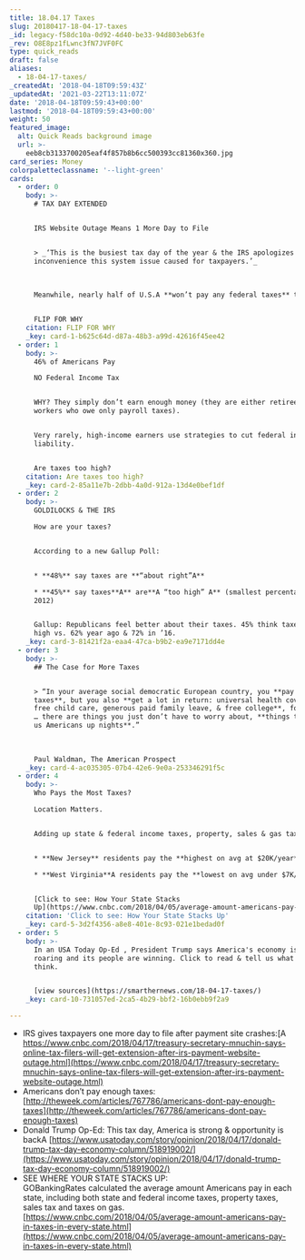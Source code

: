 ```yaml
---
title: 18.04.17 Taxes
slug: 20180417-18-04-17-taxes
_id: legacy-f58dc10a-0d92-4d40-be33-94d803eb63fe
_rev: O8E8pz1fLwnc3fN7JVF0FC
type: quick_reads
draft: false
aliases:
  - 18-04-17-taxes/
_createdAt: '2018-04-18T09:59:43Z'
_updatedAt: '2021-03-22T13:11:07Z'
date: '2018-04-18T09:59:43+00:00'
lastmod: '2018-04-18T09:59:43+00:00'
weight: 50
featured_image:
  alt: Quick Reads background image
  url: >-
    eeb8cb3133700205eaf4f857b8b6cc500393cc81360x360.jpg
card_series: Money
colorpaletteclassname: '--light-green'
cards:
  - order: 0
    body: >-
      # TAX DAY EXTENDED


      IRS Website Outage Means 1 More Day to File


      > _‘This is the busiest tax day of the year & the IRS apologizes for the
      inconvenience this system issue caused for taxpayers.’_  
        
        
        
      Meanwhile, nearly half of U.S.A **won’t pay any federal taxes** this year.


      FLIP FOR WHY
    citation: FLIP FOR WHY
    _key: card-1-b625c64d-d87a-48b3-a99d-42616f45ee42
  - order: 1
    body: >-
      46% of Americans Pay  

      NO Federal Income Tax


      WHY? They simply don’t earn enough money (they are either retirees or
      workers who owe only payroll taxes).


      Very rarely, high-income earners use strategies to cut federal income tax
      liability.


      Are taxes too high?
    citation: Are taxes too high?
    _key: card-2-85a11e7b-2dbb-4a0d-912a-13d4e0bef1df
  - order: 2
    body: >-
      GOLDILOCKS & THE IRS  

      How are your taxes?


      According to a new Gallup Poll:


      * **48%** say taxes are **“about right”A**

      * **45%** say taxes**A** are**A “too high” A** (smallest percentage since
      2012)


      Gallup: Republicans feel better about their taxes. 45% think taxes are too
      high vs. 62% year ago & 72% in ’16.
    _key: card-3-81421f2a-eaa4-47ca-b9b2-ea9e7171dd4e
  - order: 3
    body: >-
      ## The Case for More Taxes


      > “In your average social democratic European country, you **pay more
      taxes**, but you also **get a lot in return: universal health coverage,
      free child care, generous paid family leave, & free college**, for example
      … there are things you just don’t have to worry about, **things that keep
      us Americans up nights**.”  
        
        
        
      Paul Waldman, The American Prospect
    _key: card-4-ac035305-07b4-42e6-9e0a-253346291f5c
  - order: 4
    body: >-
      Who Pays the Most Taxes?  

      Location Matters.


      Adding up state & federal income taxes, property, sales & gas taxes…


      * **New Jersey** residents pay the **highest on avg at $20K/year**

      * **West Virginia**A residents pay the **lowest on avg under $7K/year**


      [Click to see: How Your State Stacks
      Up](https://www.cnbc.com/2018/04/05/average-amount-americans-pay-in-taxes-in-every-state.html)
    citation: 'Click to see: How Your State Stacks Up'
    _key: card-5-3d2f4356-a8e8-401e-8c93-021e1bedad0f
  - order: 5
    body: >-
      In an USA Today Op-Ed , President Trump says America's economy is back and
      roaring and its people are winning. Click to read & tell us what you
      think.


      [view sources](https://smarthernews.com/18-04-17-taxes/)
    _key: card-10-731057ed-2ca5-4b29-bbf2-16b0ebb9f2a9

---
```

* IRS gives taxpayers one more day to file after payment site crashes:[A https://www.cnbc.com/2018/04/17/treasury-secretary-mnuchin-says-online-tax-filers-will-get-extension-after-irs-payment-website-outage.html](https://www.cnbc.com/2018/04/17/treasury-secretary-mnuchin-says-online-tax-filers-will-get-extension-after-irs-payment-website-outage.html)
* Americans don’t pay enough taxes: [http://theweek.com/articles/767786/americans-dont-pay-enough-taxes](http://theweek.com/articles/767786/americans-dont-pay-enough-taxes)
* Donald Trump Op-Ed: This tax day, America is strong & opportunity is backA [https://www.usatoday.com/story/opinion/2018/04/17/donald-trump-tax-day-economy-column/518919002/](https://www.usatoday.com/story/opinion/2018/04/17/donald-trump-tax-day-economy-column/518919002/)
* SEE WHERE YOUR STATE STACKS UP:  
GOBankingRates calculated the average amount Americans pay in each state, including both state and federal income taxes, property taxes, sales tax and taxes on gas.  
[https://www.cnbc.com/2018/04/05/average-amount-americans-pay-in-taxes-in-every-state.html](https://www.cnbc.com/2018/04/05/average-amount-americans-pay-in-taxes-in-every-state.html)
